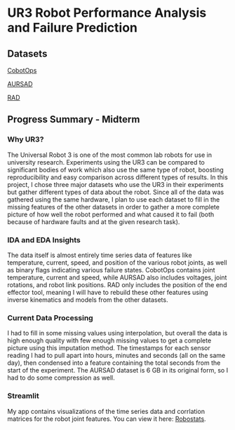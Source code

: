 # UR3 Robot Performance Analysis and Failure Prediction

## Datasets

[CobotOps](https://archive.ics.uci.edu/dataset/963/ur3+cobotops)

[AURSAD](https://zenodo.org/records/4559556)

[RAD](https://github.com/ubc-systopia/dsn-2022-rad-artifact/tree/main)

## Progress Summary - Midterm

### Why UR3?

The Universal Robot 3 is one of the most common lab robots for use in university research. 
Experiments using the UR3 can be compared to significant bodies of work which also use the same type of robot, boosting reproducibility and easy comparison across different types of results.
In this project, I chose three major datasets who use the UR3 in their experiments but gather different types of data about the robot. 
Since all of the data was gathered using the same hardware, I plan to use each dataset to fill in the missing features of the other datasets in order to gather a more complete picture of how well the robot performed and what caused it to fail (both because of hardware faults and at the given research task).

### IDA and EDA Insights

The data itself is almost entirely time series data of features like temperature, current, speed, and position of the various robot joints, as well as binary flags indicating various failure states. 
CobotOps contains joint temperature, current and speed, while AURSAD also includes voltages, joint rotations, and robot link positions. 
RAD only includes the position of the end effector tool, meaning I will have to rebuild these other features using inverse kinematics and models from the other datasets. 

### Current Data Processing

I had to fill in some missing values using interpolation, but overall the data is high enough quality with few enough missing values to get a complete picture using this imputation method.
The timestamps for each sensor reading I had to pull apart into hours, minutes and seconds (all on the same day), then condensed into a feature containing the total seconds from the start of the experiment. 
The AURSAD dataset is 6 GB in its original form, so I had to do some compression as well.

### Streamlit

My app contains visualizations of the time series data and corrlation matrices for the robot joint features. You can view it here: [Robostats](https://robotstats.streamlit.app/).
